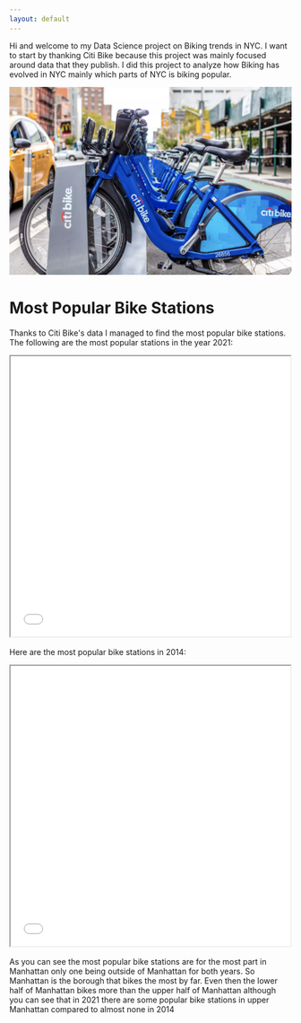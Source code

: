 ```yaml
---
layout: default
---
```


Hi and welcome to my Data Science project on Biking trends in NYC. I want to start by thanking Citi Bike because this project was mainly focused around data that they publish. I did this project to analyze how Biking has evolved in NYC mainly which parts of NYC is biking popular.

![Citi Bike Station](citistation.jpg)

# Most Popular Bike Stations

Thanks to Citi Bike's data I managed to find the most popular bike stations. The following are the most popular stations in the year 2021:

<iframe src="2021map.html" height="500" width="500"></iframe>

Here are the most popular bike stations in 2014:

<iframe src="2014Map.html" height="500" width="500"></iframe>

As you can see the most popular bike stations are for the most part in Manhattan only one being outside of Manhattan for both years. So Manhattan is the borough that bikes the most by far. Even then the lower half of Manhattan bikes more than the upper half of Manhattan although you can see that in 2021 there are some popular bike stations in upper Manhattan compared to almost none in 2014
